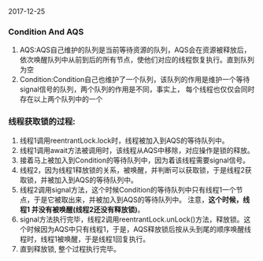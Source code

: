 2017-12-25
### Condition And AQS
1. AQS:AQS自己维护的队列是当前等待资源的队列，AQS会在资源被释放后，依次唤醒队列中从前到后的所有节点，使他们对应的线程恢复执行。直到队列为空
2. Condition:Condition自己也维护了一个队列，该队列的作用是维护一个等待signal信号的队列，两个队列的作用是不同，事实上，
每个线程也仅仅会同时存在以上两个队列中的一个

### 线程获取锁的过程:
1. 线程1调用reentrantLock.lock时，线程被加入到AQS的等待队列中。
2. 线程1调用await方法被调用时，该线程从AQS中移除，对应操作是锁的释放。
3. 接着马上被加入到Condition的等待队列中，因为着该线程需要signal信号。
4. 线程2，因为线程1释放锁的关系，被唤醒，并判断可以获取锁，于是线程2获取锁，并被加入到AQS的等待队列中。
5. 线程2调用signal方法，这个时候Condition的等待队列中只有线程1一个节点，于是它被取出来，并被加入到AQS的等待队列中。 
注意，**这个时候，线程1 并没有被唤醒(线程2还没有释放锁)**。
6. signal方法执行完毕，线程2调用reentrantLock.unLock()方法，释放锁。这个时候因为AQS中只有线程1，于是，AQS释放锁后按从头到尾的顺序唤醒线程时，线程1被唤醒，于是线程1回复执行。
7. 直到释放锁, 整个过程执行完毕。
